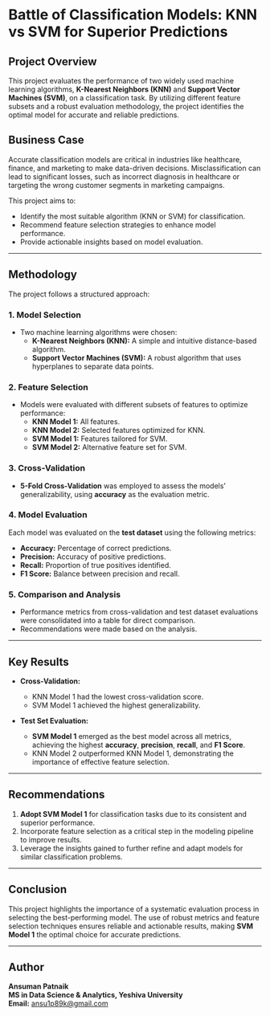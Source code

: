 # **Battle of Classification Models: KNN vs SVM for Superior Predictions**

## **Project Overview**
This project evaluates the performance of two widely used machine learning algorithms, **K-Nearest Neighbors (KNN)** and **Support Vector Machines (SVM)**, on a classification task. By utilizing different feature subsets and a robust evaluation methodology, the project identifies the optimal model for accurate and reliable predictions.


## **Business Case**
Accurate classification models are critical in industries like healthcare, finance, and marketing to make data-driven decisions. Misclassification can lead to significant losses, such as incorrect diagnosis in healthcare or targeting the wrong customer segments in marketing campaigns. 

This project aims to:
- Identify the most suitable algorithm (KNN or SVM) for classification.
- Recommend feature selection strategies to enhance model performance.
- Provide actionable insights based on model evaluation.

---

## **Methodology**
The project follows a structured approach:

### **1. Model Selection**
- Two machine learning algorithms were chosen:
  - **K-Nearest Neighbors (KNN):** A simple and intuitive distance-based algorithm.
  - **Support Vector Machines (SVM):** A robust algorithm that uses hyperplanes to separate data points.

### **2. Feature Selection**
- Models were evaluated with different subsets of features to optimize performance:
  - **KNN Model 1:** All features.
  - **KNN Model 2:** Selected features optimized for KNN.
  - **SVM Model 1:** Features tailored for SVM.
  - **SVM Model 2:** Alternative feature set for SVM.

### **3. Cross-Validation**
- **5-Fold Cross-Validation** was employed to assess the models’ generalizability, using **accuracy** as the evaluation metric.

### **4. Model Evaluation**
Each model was evaluated on the **test dataset** using the following metrics:
- **Accuracy:** Percentage of correct predictions.
- **Precision:** Accuracy of positive predictions.
- **Recall:** Proportion of true positives identified.
- **F1 Score:** Balance between precision and recall.

### **5. Comparison and Analysis**
- Performance metrics from cross-validation and test dataset evaluations were consolidated into a table for direct comparison.
- Recommendations were made based on the analysis.

---

## **Key Results**
- **Cross-Validation:**
  - KNN Model 1 had the lowest cross-validation score.
  - SVM Model 1 achieved the highest generalizability.
  
- **Test Set Evaluation:**
  - **SVM Model 1** emerged as the best model across all metrics, achieving the highest **accuracy**, **precision**, **recall**, and **F1 Score**.
  - KNN Model 2 outperformed KNN Model 1, demonstrating the importance of effective feature selection.

---

## **Recommendations**
1. **Adopt SVM Model 1** for classification tasks due to its consistent and superior performance.
2. Incorporate feature selection as a critical step in the modeling pipeline to improve results.
3. Leverage the insights gained to further refine and adapt models for similar classification problems.

---

## **Conclusion**
This project highlights the importance of a systematic evaluation process in selecting the best-performing model. The use of robust metrics and feature selection techniques ensures reliable and actionable results, making **SVM Model 1** the optimal choice for accurate predictions.

---

## **Author**
**Ansuman Patnaik**  
**MS in Data Science & Analytics, Yeshiva University**  
**Email:** ansu1p89k@gmail.com  
